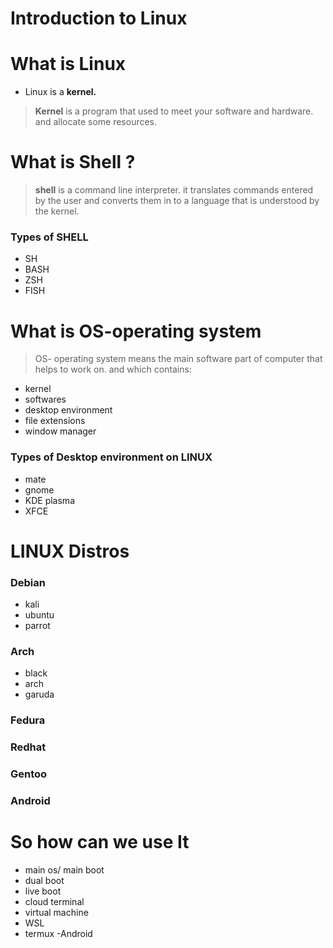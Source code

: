 # **Introduction to Linux**

# What is Linux

- Linux is a **kernel.**

> **Kernel** is a program that used to meet your software and hardware. and allocate some resources.

#

# What is Shell ?

> **shell** is a command line interpreter. it translates commands entered by the user and converts them in to a language that is understood by the kernel.

### Types of **SHELL**

- SH
- BASH
- ZSH
- FISH

# What is OS-operating system

> OS- operating system means the main software part of computer that helps to work on. and which contains:

- kernel
- softwares
- desktop environment
- file extensions
- window manager

### Types of Desktop environment on LINUX

- mate
- gnome
- KDE plasma
- XFCE

# LINUX Distros

### Debian

- kali
- ubuntu
- parrot

### Arch

- black
- arch
- garuda

### Fedura

### Redhat

### Gentoo

### Android

# So how can we use It

- main os/ main boot
- dual boot
- live boot
- cloud terminal
- virtual machine
- WSL
- termux -Android

